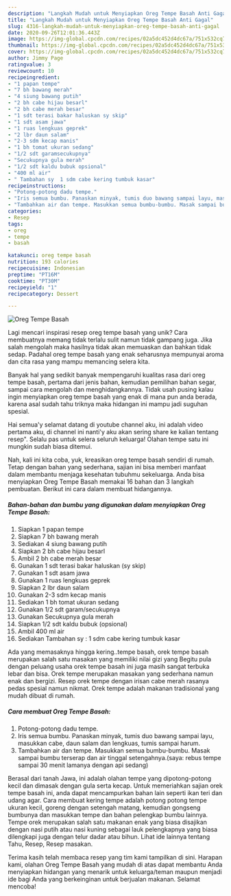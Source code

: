 ```yaml
---
description: "Langkah Mudah untuk Menyiapkan Oreg Tempe Basah Anti Gagal"
title: "Langkah Mudah untuk Menyiapkan Oreg Tempe Basah Anti Gagal"
slug: 4316-langkah-mudah-untuk-menyiapkan-oreg-tempe-basah-anti-gagal
date: 2020-09-26T12:01:36.443Z
image: https://img-global.cpcdn.com/recipes/02a5dc452d4dc67a/751x532cq70/oreg-tempe-basah-foto-resep-utama.jpg
thumbnail: https://img-global.cpcdn.com/recipes/02a5dc452d4dc67a/751x532cq70/oreg-tempe-basah-foto-resep-utama.jpg
cover: https://img-global.cpcdn.com/recipes/02a5dc452d4dc67a/751x532cq70/oreg-tempe-basah-foto-resep-utama.jpg
author: Jimmy Page
ratingvalue: 3
reviewcount: 10
recipeingredient:
- "1 papan tempe"
- "7 bh bawang merah"
- "4 siung bawang putih"
- "2 bh cabe hijau besarl"
- "2 bh cabe merah besar"
- "1 sdt terasi bakar haluskan sy skip"
- "1 sdt asam jawa"
- "1 ruas lengkuas geprek"
- "2 lbr daun salam"
- "2-3 sdm kecap manis"
- "1 bh tomat ukuran sedang"
- "1/2 sdt garamsecukupnya"
- "Secukupnya gula merah"
- "1/2 sdt kaldu bubuk opsional"
- "400 ml air"
- " Tambahan sy  1 sdm cabe kering tumbuk kasar"
recipeinstructions:
- "Potong-potong dadu tempe."
- "Iris semua bumbu. Panaskan minyak, tumis duo bawang sampai layu, masukkan cabe, daun salam dan lengkuas, tumis sampai harum."
- "Tambahkan air dan tempe. Masukkan semua bumbu-bumbu. Masak sampai bumbu terserap dan air tinggal setengahnya.(saya: rebus tempe sampai 30 menit lamanya dengan api sedang)"
categories:
- Resep
tags:
- oreg
- tempe
- basah

katakunci: oreg tempe basah 
nutrition: 193 calories
recipecuisine: Indonesian
preptime: "PT16M"
cooktime: "PT30M"
recipeyield: "1"
recipecategory: Dessert

---
```



![Oreg Tempe Basah](https://img-global.cpcdn.com/recipes/02a5dc452d4dc67a/751x532cq70/oreg-tempe-basah-foto-resep-utama.jpg)

Lagi mencari inspirasi resep oreg tempe basah yang unik? Cara membuatnya memang tidak terlalu sulit namun tidak gampang juga. Jika salah mengolah maka hasilnya tidak akan memuaskan dan bahkan tidak sedap. Padahal oreg tempe basah yang enak seharusnya mempunyai aroma dan cita rasa yang mampu memancing selera kita.

Banyak hal yang sedikit banyak mempengaruhi kualitas rasa dari oreg tempe basah, pertama dari jenis bahan, kemudian pemilihan bahan segar, sampai cara mengolah dan menghidangkannya. Tidak usah pusing kalau ingin menyiapkan oreg tempe basah yang enak di mana pun anda berada, karena asal sudah tahu triknya maka hidangan ini mampu jadi suguhan spesial.

Hai semua&#39;y selamat datang di youtube channel aku, ini adalah video pertama aku, di channel ini nanti&#39;y aku akan sering share ke kalian tentang resep&#34;. Selalu pas untuk selera seluruh keluarga! Olahan tempe satu ini mungkin sudah biasa ditemui.


Nah, kali ini kita coba, yuk, kreasikan oreg tempe basah sendiri di rumah. Tetap dengan bahan yang sederhana, sajian ini bisa memberi manfaat dalam membantu menjaga kesehatan tubuhmu sekeluarga. Anda bisa menyiapkan Oreg Tempe Basah memakai 16 bahan dan 3 langkah pembuatan. Berikut ini cara dalam membuat hidangannya.

<!--inarticleads1-->

##### Bahan-bahan dan bumbu yang digunakan dalam menyiapkan Oreg Tempe Basah:

1. Siapkan 1 papan tempe
1. Siapkan 7 bh bawang merah
1. Sediakan 4 siung bawang putih
1. Siapkan 2 bh cabe hijau besarl
1. Ambil 2 bh cabe merah besar
1. Gunakan 1 sdt terasi bakar haluskan (sy skip)
1. Gunakan 1 sdt asam jawa
1. Gunakan 1 ruas lengkuas geprek
1. Siapkan 2 lbr daun salam
1. Gunakan 2-3 sdm kecap manis
1. Sediakan 1 bh tomat ukuran sedang
1. Gunakan 1/2 sdt garam/secukupnya
1. Gunakan Secukupnya gula merah
1. Siapkan 1/2 sdt kaldu bubuk (opsional)
1. Ambil 400 ml air
1. Sediakan  Tambahan sy : 1 sdm cabe kering tumbuk kasar


Ada yang memasaknya hingga kering..tempe basah, orek tempe basah merupakan salah satu masakan yang memiliki nilai gizi yang Begitu pula dengan peluang usaha orek tempe basah ini juga masih sangat terbuka lebar dan bisa. Orek tempe merupakan masakan yang sederhana namun enak dan bergizi. Resep orek tempe dengan irisan cabe merah rasanya pedas spesial namun nikmat. Orek tempe adalah makanan tradisional yang mudah dibuat di rumah. 

<!--inarticleads2-->

##### Cara membuat Oreg Tempe Basah:

1. Potong-potong dadu tempe.
1. Iris semua bumbu. Panaskan minyak, tumis duo bawang sampai layu, masukkan cabe, daun salam dan lengkuas, tumis sampai harum.
1. Tambahkan air dan tempe. Masukkan semua bumbu-bumbu. Masak sampai bumbu terserap dan air tinggal setengahnya.(saya: rebus tempe sampai 30 menit lamanya dengan api sedang)


Berasal dari tanah Jawa, ini adalah olahan tempe yang dipotong-potong kecil dan dimasak dengan gula serta kecap. Untuk memeriahkan sajian orek tempe basah ini, anda dapat mencampurkan bahan lain seperti ikan teri dan udang agar. Cara membuat kering tempe adalah potong potong tempe ukuran kecil, goreng dengan setengah matang, kemudian gongseng bumbunya dan masukkan tempe dan bahan pelengkap bumbu lainnya. Tempe orek merupakan salah satu makanan enak yang biasa disajikan dengan nasi putih atau nasi kuning sebagai lauk pelengkapnya yang biasa dilengkapi juga dengan telur dadar atau bihun. Lihat ide lainnya tentang Tahu, Resep, Resep masakan. 

Terima kasih telah membaca resep yang tim kami tampilkan di sini. Harapan kami, olahan Oreg Tempe Basah yang mudah di atas dapat membantu Anda menyiapkan hidangan yang menarik untuk keluarga/teman maupun menjadi ide bagi Anda yang berkeinginan untuk berjualan makanan. Selamat mencoba!
